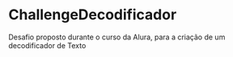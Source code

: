 # ChallengeDecodificador
Desafio proposto durante o curso da Alura, para a criação de um decodificador de Texto
